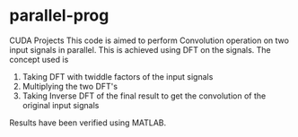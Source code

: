 parallel-prog
=============

CUDA Projects
This code is aimed to perform Convolution operation on two input signals in parallel. This is achieved using DFT on the signals. The concept used is 
1. Taking DFT with twiddle factors of the input signals
2. Multiplying the two DFT's 
3. Taking Inverse DFT of the final result to get the convolution of the original input signals

Results have been verified using MATLAB.
